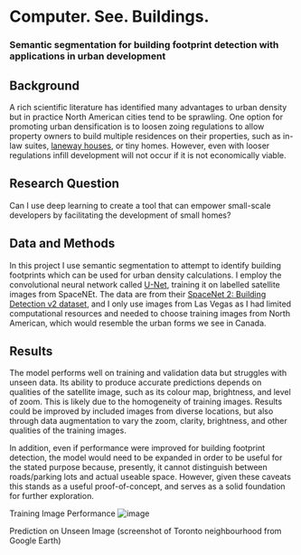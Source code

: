 # Computer. See. Buildings.
### Semantic segmentation for building footprint detection with applications in urban development


## Background

A rich scientific literature has identified many advantages to urban density but in practice North American cities tend to be sprawling. One option for promoting urban densification is to loosen zoing regulations to allow property owners to build multiple residences on their properties, such as in-law suites, [laneway houses](https://www.toronto.ca/city-government/planning-development/planning-studies-initiatives/changing-lanes-the-city-of-torontos-review-of-laneway-suites/), or tiny homes. However, even with looser regulations infill development will not occur if it is not economically viable.


## Research Question

Can I use deep learning to create a tool that can empower small-scale developers by facilitating the development of small homes?


## Data and Methods

In this project I use semantic segmentation to attempt to identify building footprints which can be used for urban density calculations. I employ the convolutional neural network called [U-Net](https://en.wikipedia.org/wiki/U-Net), training it on labelled satellite images from SpaceNEt. The data are from their [SpaceNet 2: Building Detection v2 dataset](https://spacenet.ai/spacenet-buildings-dataset-v2/), and I only use images from Las Vegas as I had limited computational resources and needed to choose training images from North American, which would resemble the urban forms we see in Canada.


## Results

The model performs well on training and validation data but struggles with unseen data. Its ability to produce accurate predictions depends on qualities of the satellite image, such as its colour map, brightness, and level of zoom. This is likely due to the homogeneity of training images. Results could be improved by included images from diverse locations, but also through data augmentation to vary the zoom, clarity, brightness, and other qualities of the training images.

In addition, even if performance were improved for building footprint detection, the model would need to be expanded in order to be useful for the stated purpose because, presently, it cannot distinguish between roads/parking lots and actual useable space. However, given these caveats this stands as a useful proof-of-concept, and serves as a solid foundation for further exploration.

Training Image Performance
![image](https://user-images.githubusercontent.com/91850081/161821190-e04b5cb2-ee80-49a7-bb96-6c98e4971b30.png)

Prediction on Unseen Image (screenshot of Toronto neighbourhood from Google Earth)


